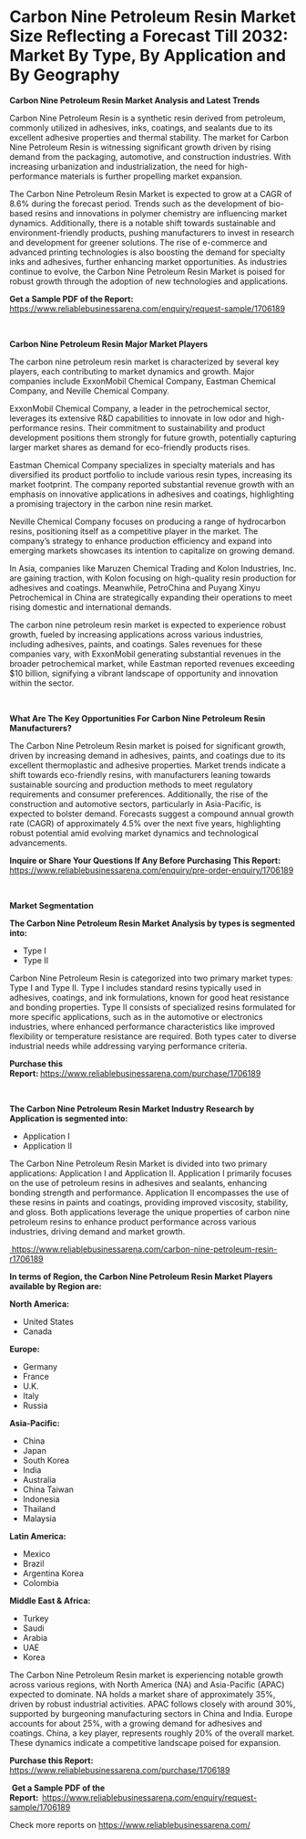 <p><h1>Carbon Nine Petroleum Resin Market Size Reflecting a Forecast Till 2032: Market By Type, By Application and By Geography</h1></p><p><strong>Carbon Nine Petroleum Resin Market Analysis and Latest Trends</strong></p>
<p><p>Carbon Nine Petroleum Resin is a synthetic resin derived from petroleum, commonly utilized in adhesives, inks, coatings, and sealants due to its excellent adhesive properties and thermal stability. The market for Carbon Nine Petroleum Resin is witnessing significant growth driven by rising demand from the packaging, automotive, and construction industries. With increasing urbanization and industrialization, the need for high-performance materials is further propelling market expansion.</p><p>The Carbon Nine Petroleum Resin Market is expected to grow at a CAGR of 8.6% during the forecast period. Trends such as the development of bio-based resins and innovations in polymer chemistry are influencing market dynamics. Additionally, there is a notable shift towards sustainable and environment-friendly products, pushing manufacturers to invest in research and development for greener solutions. The rise of e-commerce and advanced printing technologies is also boosting the demand for specialty inks and adhesives, further enhancing market opportunities. As industries continue to evolve, the Carbon Nine Petroleum Resin Market is poised for robust growth through the adoption of new technologies and applications.</p></p>
<p><strong>Get a Sample PDF of the Report:&nbsp;</strong> <a href="https://www.reliablebusinessarena.com/enquiry/request-sample/1706189?utm_campaign=3215&utm_medium=2&utm_source=Github&utm_content=ia&utm_term=27032025&utm_id=carbon-nine-petroleum-resin">https://www.reliablebusinessarena.com/enquiry/request-sample/1706189</a></p>
<p>&nbsp;</p>
<p><strong>Carbon Nine Petroleum Resin Major Market Players</strong></p>
<p><p>The carbon nine petroleum resin market is characterized by several key players, each contributing to market dynamics and growth. Major companies include ExxonMobil Chemical Company, Eastman Chemical Company, and Neville Chemical Company. </p><p>ExxonMobil Chemical Company, a leader in the petrochemical sector, leverages its extensive R&D capabilities to innovate in low odor and high-performance resins. Their commitment to sustainability and product development positions them strongly for future growth, potentially capturing larger market shares as demand for eco-friendly products rises.</p><p>Eastman Chemical Company specializes in specialty materials and has diversified its product portfolio to include various resin types, increasing its market footprint. The company reported substantial revenue growth with an emphasis on innovative applications in adhesives and coatings, highlighting a promising trajectory in the carbon nine resin market.</p><p>Neville Chemical Company focuses on producing a range of hydrocarbon resins, positioning itself as a competitive player in the market. The company’s strategy to enhance production efficiency and expand into emerging markets showcases its intention to capitalize on growing demand.</p><p>In Asia, companies like Maruzen Chemical Trading and Kolon Industries, Inc. are gaining traction, with Kolon focusing on high-quality resin production for adhesives and coatings. Meanwhile, PetroChina and Puyang Xinyu Petrochemical in China are strategically expanding their operations to meet rising domestic and international demands.</p><p>The carbon nine petroleum resin market is expected to experience robust growth, fueled by increasing applications across various industries, including adhesives, paints, and coatings. Sales revenues for these companies vary, with ExxonMobil generating substantial revenues in the broader petrochemical market, while Eastman reported revenues exceeding $10 billion, signifying a vibrant landscape of opportunity and innovation within the sector.</p></p>
<p>&nbsp;</p>
<p><strong>What Are The Key Opportunities For Carbon Nine Petroleum Resin Manufacturers?</strong></p>
<p><p>The Carbon Nine Petroleum Resin market is poised for significant growth, driven by increasing demand in adhesives, paints, and coatings due to its excellent thermoplastic and adhesive properties. Market trends indicate a shift towards eco-friendly resins, with manufacturers leaning towards sustainable sourcing and production methods to meet regulatory requirements and consumer preferences. Additionally, the rise of the construction and automotive sectors, particularly in Asia-Pacific, is expected to bolster demand. Forecasts suggest a compound annual growth rate (CAGR) of approximately 4.5% over the next five years, highlighting robust potential amid evolving market dynamics and technological advancements.</p></p>
<p><strong>Inquire or Share Your Questions If Any Before Purchasing This Report:</strong> <a href="https://www.reliablebusinessarena.com/enquiry/pre-order-enquiry/1706189?utm_campaign=3215&utm_medium=2&utm_source=Github&utm_content=ia&utm_term=27032025&utm_id=carbon-nine-petroleum-resin">https://www.reliablebusinessarena.com/enquiry/pre-order-enquiry/1706189</a></p>
<p>&nbsp;</p>
<p><strong>Market Segmentation</strong></p>
<p><strong>The Carbon Nine Petroleum Resin Market Analysis by types is segmented into:</strong></p>
<p><ul><li>Type I</li><li>Type II</li></ul></p>
<p><p>Carbon Nine Petroleum Resin is categorized into two primary market types: Type I and Type II. Type I includes standard resins typically used in adhesives, coatings, and ink formulations, known for good heat resistance and bonding properties. Type II consists of specialized resins formulated for more specific applications, such as in the automotive or electronics industries, where enhanced performance characteristics like improved flexibility or temperature resistance are required. Both types cater to diverse industrial needs while addressing varying performance criteria.</p></p>
<p><strong>Purchase this Report:&nbsp;</strong><a href="https://www.reliablebusinessarena.com/purchase/1706189?utm_campaign=3215&utm_medium=2&utm_source=Github&utm_content=ia&utm_term=27032025&utm_id=carbon-nine-petroleum-resin">https://www.reliablebusinessarena.com/purchase/1706189</a></p>
<p>&nbsp;</p>
<p><strong>The Carbon Nine Petroleum Resin Market Industry Research by Application is segmented into:</strong></p>
<p><ul><li>Application I</li><li>Application II</li></ul></p>
<p><p>The Carbon Nine Petroleum Resin Market is divided into two primary applications: Application I and Application II. Application I primarily focuses on the use of petroleum resins in adhesives and sealants, enhancing bonding strength and performance. Application II encompasses the use of these resins in paints and coatings, providing improved viscosity, stability, and gloss. Both applications leverage the unique properties of carbon nine petroleum resins to enhance product performance across various industries, driving demand and market growth.</p></p>
<p><a href="https://www.reliablebusinessarena.com/carbon-nine-petroleum-resin-r1706189?utm_campaign=3215&utm_medium=2&utm_source=Github&utm_content=ia&utm_term=27032025&utm_id=carbon-nine-petroleum-resin">&nbsp;https://www.reliablebusinessarena.com/carbon-nine-petroleum-resin-r1706189</a></p>
<p><strong>In terms of Region, the Carbon Nine Petroleum Resin Market Players available by Region are:</strong></p>
<p>
    <p> <strong> North America: </strong>
        <ul>
            <li>United States</li>
            <li>Canada</li>
        </ul>
        </p> 
    <p> <strong> Europe: </strong>
        <ul>
            <li>Germany</li>
            <li>France</li>
            <li>U.K.</li>
            <li>Italy</li>
            <li>Russia</li>
        </ul>
        </p> 
    <p> <strong> Asia-Pacific: </strong>
        <ul>
            <li>China</li>
            <li>Japan</li>
            <li>South Korea</li>
            <li>India</li>
            <li>Australia</li>
            <li>China Taiwan</li>
            <li>Indonesia</li>
            <li>Thailand</li>
            <li>Malaysia</li>
        </ul>
        </p> 
    <p> <strong> Latin America: </strong>
        <ul>
            <li>Mexico</li>
            <li>Brazil</li>
            <li>Argentina Korea</li>
            <li>Colombia</li>
        </ul>
        </p> 
    <p> <strong> Middle East & Africa: </strong>
        <ul>
            <li>Turkey</li>
            <li>Saudi</li>
            <li>Arabia</li>
            <li>UAE</li>
            <li>Korea</li>
        </ul>
    </p>
    </p>
<p><p>The Carbon Nine Petroleum Resin market is experiencing notable growth across various regions, with North America (NA) and Asia-Pacific (APAC) expected to dominate. NA holds a market share of approximately 35%, driven by robust industrial activities. APAC follows closely with around 30%, supported by burgeoning manufacturing sectors in China and India. Europe accounts for about 25%, with a growing demand for adhesives and coatings. China, a key player, represents roughly 20% of the overall market. These dynamics indicate a competitive landscape poised for expansion. </p></p>
<p><strong>Purchase this Report: </strong><a href="https://www.reliablebusinessarena.com/purchase/1706189?utm_campaign=3215&utm_medium=2&utm_source=Github&utm_content=ia&utm_term=27032025&utm_id=carbon-nine-petroleum-resin">https://www.reliablebusinessarena.com/purchase/1706189</a></p>
<p>&nbsp;<strong>Get a Sample PDF of the Report:&nbsp;&nbsp;</strong><a href="https://www.reliablebusinessarena.com/enquiry/request-sample/1706189?utm_campaign=3215&utm_medium=2&utm_source=Github&utm_content=ia&utm_term=27032025&utm_id=carbon-nine-petroleum-resin">https://www.reliablebusinessarena.com/enquiry/request-sample/1706189</a></p>
<p><strong></strong></p>
<p>Check more reports on <a href="https://www.reliablebusinessarena.com/?utm_campaign=3215&utm_medium=2&utm_source=Github&utm_content=ia&utm_term=27032025&utm_id=carbon-nine-petroleum-resin">https://www.reliablebusinessarena.com/</a></p>